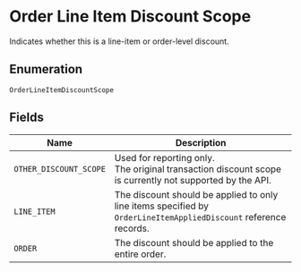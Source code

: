 
# Order Line Item Discount Scope

Indicates whether this is a line-item or order-level discount.

## Enumeration

`OrderLineItemDiscountScope`

## Fields

| Name | Description |
|  --- | --- |
| `OTHER_DISCOUNT_SCOPE` | Used for reporting only.<br>The original transaction discount scope is currently not supported by the API. |
| `LINE_ITEM` | The discount should be applied to only line items specified by<br>`OrderLineItemAppliedDiscount` reference records. |
| `ORDER` | The discount should be applied to the entire order. |

